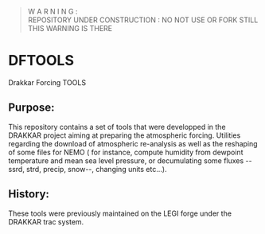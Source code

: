 >  W A R N I N G  :    
>  REPOSITORY UNDER CONSTRUCTION : NO NOT USE OR FORK STILL THIS WARNING IS THERE 

# DFTOOLS
Drakkar Forcing TOOLS
## Purpose:
This repository contains a set of tools that were developped in the DRAKKAR project aiming at preparing the atmospheric forcing. Utilities regarding the download of atmospheric re-analysis as well as the reshaping of some files for NEMO ( for instance, compute humidity from dewpoint temperature and mean sea level pressure, or decumulating some fluxes --ssrd, strd, precip, snow--, changing units etc...). 
## History:
These tools were previously maintained on the LEGI forge under the DRAKKAR trac system.

